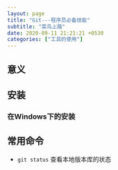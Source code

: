 ```yaml
---
layout: page
title: "Git---程序员必备技能"
subtitle: "菜鸟上路"
date: 2020-09-11 21:21:21 +0530
categories: ["工具的使用"]
---
```


## 意义

## 安装

### 在Windows下的安装

## 常用命令
- `git status` 查看本地版本库的状态